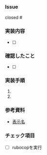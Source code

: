 ### Issue

closed #

### 実装内容
- [ ]

### 確認したこと
- [ ]

### 実装手順
1.
2.

### 参考資料
- [表示名](link)

### チェック項目
- [ ] rubocopを実行